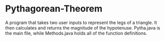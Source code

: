 # Pythagorean-Theorem
A program that takes two user inputs to represent the legs of a triangle.
It then calculates and returns the magnitude of the hypotenuse.
Pytha.java is the main file, while Methods.java holds all of the function definitions.
